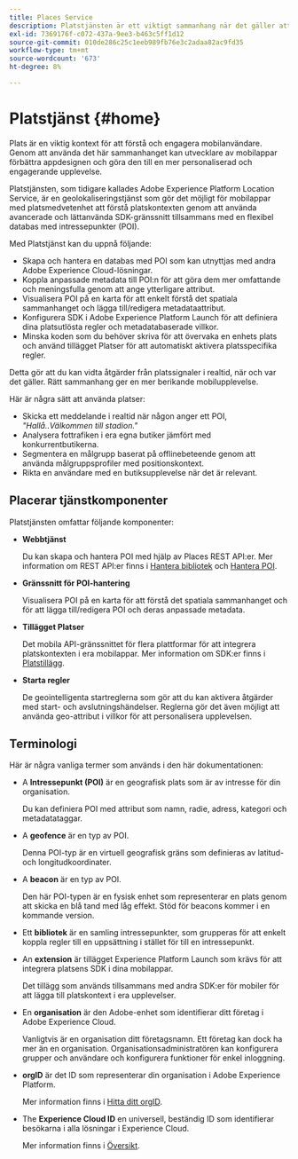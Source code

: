 ```yaml
---
title: Places Service
description: Platstjänsten är ett viktigt sammanhang när det gäller att förstå mobilanvändarnas engagemang. Genom att använda det här sammanhanget kan utvecklare av mobilappar förbättra appdesignen och göra den till en mer personaliserad och engagerande upplevelse.
exl-id: 7369176f-c072-437a-9ee3-b463c5ff1d12
source-git-commit: 010de286c25c1eeb989fb76e3c2adaa82ac9fd35
workflow-type: tm+mt
source-wordcount: '673'
ht-degree: 8%

---
```


# Platstjänst {#home}

Plats är en viktig kontext för att förstå och engagera mobilanvändare. Genom att använda det här sammanhanget kan utvecklare av mobilappar förbättra appdesignen och göra den till en mer personaliserad och engagerande upplevelse.

Platstjänsten, som tidigare kallades Adobe Experience Platform Location Service, är en geolokaliseringstjänst som gör det möjligt för mobilappar med platsmedvetenhet att förstå platskontexten genom att använda avancerade och lättanvända SDK-gränssnitt tillsammans med en flexibel databas med intressepunkter (POI).

Med Platstjänst kan du uppnå följande:

* Skapa och hantera en databas med POI som kan utnyttjas med andra Adobe Experience Cloud-lösningar.
* Koppla anpassade metadata till POI:n för att göra dem mer omfattande och meningsfulla genom att ange ytterligare attribut.
* Visualisera POI på en karta för att enkelt förstå det spatiala sammanhanget och lägga till/redigera metadataattribut.
* Konfigurera SDK i Adobe Experience Platform Launch för att definiera dina platsutlösta regler och metadatabaserade villkor.
* Minska koden som du behöver skriva för att övervaka en enhets plats och använd tillägget Platser för att automatiskt aktivera platsspecifika regler.

Detta gör att du kan vidta åtgärder från platssignaler i realtid, när och var det gäller. Rätt sammanhang ger en mer berikande mobilupplevelse.

Här är några sätt att använda platser:

* Skicka ett meddelande i realtid när någon anger ett POI, *&quot;Hallå..Välkommen till stadion.&quot;*
* Analysera fottrafiken i era egna butiker jämfört med konkurrentbutikerna.
* Segmentera en målgrupp baserat på offlinebeteende genom att använda målgruppsprofiler med positionskontext.
* Rikta en användare med en butiksupplevelse när det är relevant.

## Placerar tjänstkomponenter

Platstjänsten omfattar följande komponenter:

* **Webbtjänst**

   Du kan skapa och hantera POI med hjälp av Places REST API:er. Mer information om REST API:er finns i [Hantera bibliotek](/help/web-service-api/api-usage/manage-libraries/manage-libraries.md) och [Hantera POI](/help/web-service-api/api-usage/manage-pois/manage-pois.md).

* **Gränssnitt för POI-hantering**

   Visualisera POI på en karta för att förstå det spatiala sammanhanget och för att lägga till/redigera POI och deras anpassade metadata.

* **Tillägget Platser**

   Det mobila API-gränssnittet för flera plattformar för att integrera platskontexten i era mobilappar. Mer information om SDK:er finns i [Platstillägg](/help/places-ext-aep-sdks/places-extension/places-extension.md).

* **Starta regler**

   De geointelligenta startreglerna som gör att du kan aktivera åtgärder med start- och avslutningshändelser. Reglerna gör det även möjligt att använda geo-attribut i villkor för att personalisera upplevelsen.

## Terminologi

Här är några vanliga termer som används i den här dokumentationen:

* A **Intressepunkt (POI)** är en geografisk plats som är av intresse för din organisation.

   Du kan definiera POI med attribut som namn, radie, adress, kategori och metadatataggar.

* A **geofence** är en typ av POI.

   Denna POI-typ är en virtuell geografisk gräns som definieras av latitud- och longitudkoordinater.

* A **beacon** är en typ av POI.

   Den här POI-typen är en fysisk enhet som representerar en plats genom att skicka en blå tand med låg effekt. Stöd för beacons kommer i en kommande version.

* Ett **bibliotek** är en samling intressepunkter, som grupperas för att enkelt koppla regler till en uppsättning i stället för till en intressepunkt.

* An **extension** är tillägget Experience Platform Launch som krävs för att integrera platsens SDK i dina mobilappar.

   Det tillägg som används tillsammans med andra SDK:er för mobiler för att lägga till platskontext i era upplevelser.

* En **organisation** är den Adobe-enhet som identifierar ditt företag i Adobe Experience Cloud.

   Vanligtvis är en organisation ditt företagsnamn. Ett företag kan dock ha mer än en organisation. Organisationsadministratören kan konfigurera grupper och användare och konfigurera funktioner för enkel inloggning.

* **orgID** är det ID som representerar din organisation i Adobe Experience Platform.

   Mer information finns i [Hitta ditt orgID](https://forums.adobe.com/thread/2339895).

* The **Experience Cloud ID** en universell, beständig ID som identifierar besökarna i alla lösningar i Experience Cloud.

   Mer information finns i [Översikt](https://docs.adobe.com/content/help/en/id-service/using/intro/overview.html).
